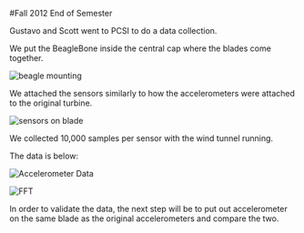 #Fall 2012 End of Semester

Gustavo and Scott went to PCSI to do a data collection.

We put the BeagleBone inside the central cap where the blades come together.

![beagle mounting ](https://github.com/scottcarr/beagle/blob/master/beagle.JPG?raw=true)

We attached the sensors similarly to how the accelerometers were attached
to the original turbine.

![sensors on blade](https://github.com/scottcarr/beagle/blob/master/blade.JPG?raw=true)

We collected 10,000 samples per sensor with the wind tunnel running.

The data is below:

![Accelerometer Data](https://github.com/scottcarr/beagle/blob/master/accel.png?raw=true)

![FFT](https://github.com/scottcarr/beagle/blob/master/fft.png?raw=true)

In order to validate the data, the next step will be to put out accelerometer
on the same blade as the original accelerometers and compare the two.
